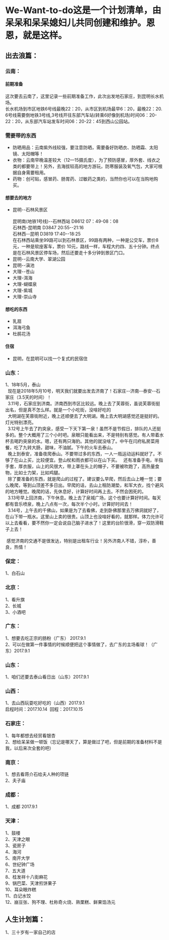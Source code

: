# We-Want-to-do这是一个计划清单，由呆呆和呆呆媳妇儿共同创建和维护。恩恩，就是这样。
## 出去浪篇：<br>
### 云南：<br>

#### 前期准备 <br>
 这次要去云南了，这里记录一些前期准备工作，此次出发地石家庄，到昆明长水机场。<br>
 长水机场到市区地铁6号线最晚22：20，从市区到机场最早6：20，最晚22：20.<br>
 6号线需要倒地铁3号线,3号线开往东部汽车站(转乘6好像到机场)时间06：20-22：20，从东部汽车站发车时间06：20-22：45到西山公园站。<br>
### 需要带的东西
* 防晒用品：云南紫外线较强，要注意防晒，需要备好防晒衣、防晒霜、太阳镜、太阳帽等！
* 衣物：云南早晚温差较大（12—15摄氏度），为了预防感冒，厚外套、线衣之类的都要带上！另外，去海拔较高的地方游玩，防寒服装及氧气包，大家可根据自身需要租用。
* 药物：创可贴，感冒药、肠胃药、过敏药之类的，当然你也可以在当购地购买。
#### 想要去的地方 <br>
* 昆明--石林风景区<br>  
昆明南(地铁1号线)--石林西站 D8612 07：49-08：08<br>
石林西-昆明南 D3847  20:55--21:16 <br>
石林西--昆明  D3819 17:40--18:25 <br>
在石林西站乘坐99路可以到石林景区，99路有两种，一种是公交车，票价8元，一种是软座客车，票价 10元，路线一样，车程大约四、五十分钟。终点是在石林风景区停车场，然后还要走十多分钟到景区门口。<br>
* 昆明--云南大学、翠湖公园<br>   
* 昆明--滇池
* 大理--苍山
* 大理-洱海
* 大理-蝴蝶泉
* 大理-紫城
* 大理-崇山寺
#### 想吃的东西
* 乳扇
* 洱海弓鱼 
* 杜鹃花汤	
#### 住宿
* 昆明，在昆明可以找一个复式的民宿住

### 山东：<br>
1、18年5月，泰山<br>
   现在是2018年5月10号，明天我们就要出发去济南了！石家庄--济南--泰安--石家庄（3.5天的时间）！<br>
   3.11号，石家庄到济南。济南西到市区比较远。晚上去了芙蓉街，虽说芙蓉街挺出名，但是真不怎么样。就是一个小吃街，没啥好吃的<br>
   大明湖在芙蓉街附近，晚上还顺便去了大明湖。晚上去大明湖感觉还是挺好的。灯光特别漂亮。<br>
   3.12号上午去了趵突泉，感受一下天下第一泉！虽然不是节假日，排队的人还挺多的。整个大概用了三个小时吧。泉眼只能看出来，不是特别有感觉。有人带着水杯去喝趵突泉的水。嗯，还有两只海豹。其他的就没啥了。中午在闫府私房菜用餐，吃了九转大肠，甜味，不油腻。下午的火车去泰山。<br>
   晚上到泰安，准备夜爬泰山。不要带过多的东西，一人一瓶运动运料就好了。不够了在山上买，比较便宜。登山杖和雨衣都可以在山下买。 
   还有准备手电，半指手套，厚衣服，山上的风很大，带上罩在头上的帽子，不要被吹跑了，高热量食物，比如士力架，比如鸡腿。<br>
   除了要准备的东西，就是爬山的过程了。建议要么早爬，然后去山上睡一觉；要么晚爬，等到山顶差不多日出。早爬的话，去山上租防潮垫，和军大衣，找个避风的地方睡觉。晚爬的话，先休息好，计算好时间再上去。不然会困死的。 <br>
   3.13号早上回济南，下午休息。晚上去了泉城广场，这个也要计算好时间。每天都有音乐喷泉，晚上八点有一次，每次半个小时。计算好时间去！<br>
   3.14号，上午去的千佛山，如果是为了去看佛，走到卧佛那里去万佛洞就好了，在山下带一瓶水。这里山上卖的很贵。山顶上也没啥好看的，就那样。体力允许可以上去看看，要不然你一定会说自己脑子进水了！这里的台阶很滑，穿一双防滑鞋子上去！<br><br>
  感觉济南的交通不是很发达，特别是出租车行业！另外济南人不错，淳朴，善良，热情！<br>
### 保定：<br>
1、白石山<br>
### 北京：<br>
1、看升旗<br>
2、长城<br>
3、小酒吧<br>
### 广东：<br>
1、想要去吃正宗的肠粉（广东） 2017.9.1<br>
2、可以在做第一件事情的时候顺便把这个事情做了，去广东的主场看球！（广东）2017.9.1<br>
### 山东：<br>
1、咱们还要去泰山看日出（山东）2017.9.1<br>
### 山西：<br>
1、去山西玩耍吃好吃的（山西）2017.9.1<br>
 启程时间：2017.10.14  回程：2017.10.15<br>
### 石家庄：<br>
1、每年都想去经贸看银杏<br>
2、想给呆呆做一顿饭（忘记是哪天了，算是做过了吧，但是前期的准备材料不是我，以后来次全套的吧）<br>
### 南京：<br>
1、想去看蒋介石给夫人种的项链<br>
2、夫子庙<br>
### 成都：<br>
1、成都    2017.9.1<br>
### 天津：<br>
1、鼓楼    <br>
2、天津之眼    <br>
3、瓷房子    <br>
4、海河    <br>
5、南开大学    <br>
6、世纪钟广场    <br>
7、五大道    <br>
8、桂发祥十八街麻花<br>
9、锅巴菜、天津煎饼果子<br>
10、耳朵眼炸糕<br>
11、白记水饺<br>
12、崩豆张、狗不理、杜称奇火烧、熟栗糕、鲜果馅汤元

## 人生计划篇：<br>
1、三十岁有一家自己的店<br>


